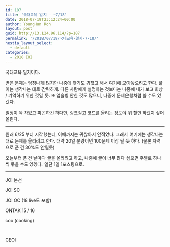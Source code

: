 ```yaml
---
id: 187
title: '국대교육 일지 - ~7/18'
date: 2018-07-19T23:12:24+00:00
author: YoungHun Roh
layout: post
guid: http://13.124.96.114/?p=187
permalink: '/2018/07/19/국대교육-일지-7-18/'
hestia_layout_select:
  - default
categories:
  - 2018 IOI
---
```

국대교육 일지이다.

받은 문제는 엄청나게 많지만 나중에 찾기도 귀찮고 해서 여기에 모아놓으려고 한다. 풀이는 생각나는 대로 간략하게. 다른 사람에게 설명하는 것보다는 나중에 내가 보고 회상 / 기억하기 위한 것일 듯. 또 업솔빙 안한 것도 많으니, 나중에 문제은행처럼 쓸 수도 있겠다.

일정이 꽉 차있고 피곤하긴 하다만, 링크걸고 코드를 올리는 정도야 뭐 할만 하겠지 싶어 올린다.

* * *

원래 6/25 부터 시작했는데, 이때까지는 귀찮아서 안적었다. 그래서 여기에는 생각나는대로 문제를 올리려고 한다. 대략 20일 분량이면 100문제 이상 될 듯 하다. (물론 자력으로 푼 건 30%도 안될듯)

오늘부터 푼 건 날마다 글을 올리려고 하고, 나중에 글이 너무 많다 싶으면 주별로 하나씩 묶을 수도 있겠다. 일단 1일 1포스팅으로.

* * *

JOI 본선

JOI SC

JOI OC (18 live도 포함)

ONTAK 15 / 16

coo (cooking)

&nbsp;

CEOI

&nbsp;